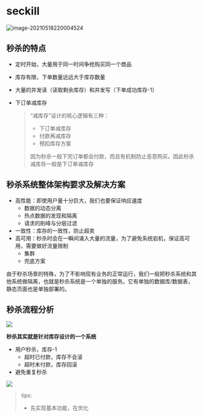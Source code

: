 # seckill

![image-20210518220004524](C:%5CDocuments(%E8%B5%84%E6%96%99)%5CLearning%5C%E8%AE%A1%E7%AE%97%E6%9C%BA%E7%BD%91%E7%BB%9C-%E5%B0%8F%E6%B2%88%5Cimg%5Cimage-20210518220004524.png)

## 秒杀的特点

- 定时开始，大量用于同一时间争抢购买同一个商品

- 库存有限，下单数量远远大于库存数量

- 大量的并发读（读取剩余库存）和并发写（下单成功库存-1）

- 下订单减库存

  > “减库存”设计的核心逻辑有三种：
  >
  > - 下订单减库存
  > - 付款再减库存
  > - 预扣库存方案
  >
  > 因为秒杀一般下完订单都会付款，而且有机制防止恶意购买。因此秒杀减库存一般是下订单减库存

## 秒杀系统整体架构要求及解决方案

- 高性能：即使用户量十分巨大，我们也要保证响应速度
  - 数据的动态分离
  - 热点数据的发现和隔离
  - 请求的削峰与分层过滤
- 一致性：库存的一致性，防止超卖
- 高可用：秒杀时会在一瞬间涌入大量的流量，为了避免系统宕机，保证高可用，需要做好流量限制
  - 集群
  - 兜底方案

由于秒杀场景的特殊，为了不影响现有业务的正常运行，我们一般把秒杀系统和其他系统做隔离，也就是秒杀系统是一个单独的服务。它有单独的数据库/数据表，静态页面也是单独部署的。

## 秒杀流程分析

![](C:%5CDocuments(%E8%B5%84%E6%96%99)%5CLearning%5C%E8%AE%A1%E7%AE%97%E6%9C%BA%E7%BD%91%E7%BB%9C-%E5%B0%8F%E6%B2%88%5Cimg%5CEdH5MzyG6wtmF8g.png)

**秒杀其实就是针对库存设计的一个系统**

- 用户秒杀，库存-1
  - 超时已付款，库存不会滚
  - 超时未付款，库存回滚
- 避免重复秒杀

![](C:%5CDocuments(%E8%B5%84%E6%96%99)%5CLearning%5C%E8%AE%A1%E7%AE%97%E6%9C%BA%E7%BD%91%E7%BB%9C-%E5%B0%8F%E6%B2%88%5Cimg%5CQbdLT6xIBHyiRcF.png)

> tips:
>
> - 先实现基本功能，在优化

